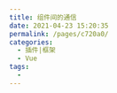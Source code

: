 ```yaml
---
title: 组件间的通信
date: 2021-04-23 15:20:35
permalink: /pages/c720a0/
categories:
  - 插件|框架
  - Vue
tags:
  - 
---
```

